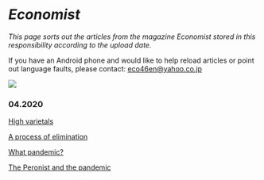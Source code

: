 # _Economist_

*This page sorts out the articles from the magazine _Economist_ stored in this responsibility according to the upload date.*

If you have an Android phone and would like to help reload articles or point out language faults, please contact: eco46en@yahoo.co.jp 

<img src="https://cdn.jsdelivr.net/gh/chch455/tuchuang/2020/04/25/6c61cd74dca63bc4db7058c37a8b4d3f.png">
   
### 04.2020
[High varietals](2020_0426_01.md)

[A process of elimination](2020_0426_02.md)

[What pandemic?](2020_0426_03.md)

[The Peronist and the pandemic](2020_0425_02.md)

